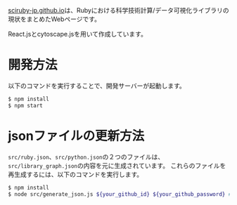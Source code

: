 
[sciruby-jp.github.io](https://sciruby-jp.github.io)は、Rubyにおける科学技術計算/データ可視化ライブラリの現状をまとめたWebページです。

React.jsとcytoscape.jsを用いて作成しています。

# 開発方法

以下のコマンドを実行することで、開発サーバーが起動します。

```bash
$ npm install
$ npm start
```

# jsonファイルの更新方法

`src/ruby.json`、`src/python.json`の２つのファイルは、`src/library_graph.json`の内容を元に生成されています。
これらのファイルを再生成するには、以下のコマンドを実行します。

```bash
$ npm install
$ node src/generate_json.js ${your_github_id} ${your_github_password} # githubレポジトリのスター数を取得するため
```
